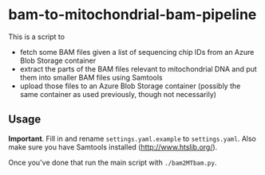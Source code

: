 # bam-to-mitochondrial-bam-pipeline

This is a script to

- fetch some BAM files given a list of sequencing chip IDs from an Azure
  Blob Storage container
- extract the parts of the BAM files relevant to mitochondrial DNA and
  put them into smaller BAM files using Samtools
- upload those files to an Azure Blob Storage container (possibly the
  same container as used previously, though not necessarily)

## Usage

**Important**. Fill in and rename `settings.yaml.example` to
`settings.yaml`. Also make sure you have Samtools installed
(http://www.htslib.org/).

Once you've done that run the main script with `./bam2MTbam.py`.
